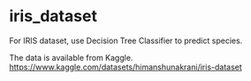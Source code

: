 # iris_dataset
For IRIS dataset, use Decision Tree Classifier to predict species.

The data is available from Kaggle. https://www.kaggle.com/datasets/himanshunakrani/iris-dataset
